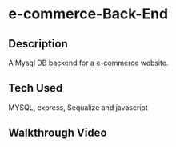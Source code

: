 # e-commerce-Back-End

## Description
A Mysql DB backend for a e-commerce website.

## Tech Used

MYSQL, express, Sequalize and javascript

## Walkthrough Video
